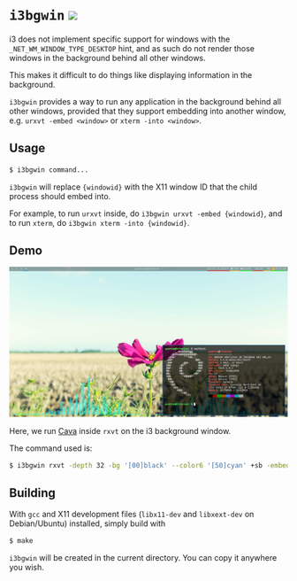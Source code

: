 # `i3bgwin` [![](https://github.com/quantum5/i3bgwin/workflows/build/badge.svg)](https://github.com/quantum5/i3bgwin/actions)

i3 does not implement specific support for windows with the `_NET_WM_WINDOW_TYPE_DESKTOP` hint,
and as such do not render those windows in the background behind all other windows.

This makes it difficult to do things like displaying information in the background.

`i3bgwin` provides a way to run any application in the background behind all other windows,
provided that they support embedding into another window, e.g. `urxvt -embed <window>` or
`xterm -into <window>`.

## Usage

```sh
$ i3bgwin command...
```

`i3bgwin` will replace `{windowid}` with the X11 window ID that the child process should embed
into.

For example, to run `urxvt` inside, do `i3bgwin urxvt -embed {windowid}`, and to run `xterm`,
do `i3bgwin xterm -into {windowid}`.


## Demo

![Demo of i3bgwin with the visualizer Cava](./screenshots/cava-demo.png)

Here, we run [Cava](https://github.com/karlstav/cava) inside `rxvt` on the i3 background window.

The command used is:

```sh
$ i3bgwin rxvt -depth 32 -bg '[00]black' --color6 '[50]cyan' +sb -embed {windowid} -e cava
```

## Building

With `gcc` and X11 development files (`libx11-dev` and `libxext-dev` on Debian/Ubuntu) installed,
simply build with

```sh
$ make
```

`i3bgwin` will be created in the current directory. You can copy it anywhere you wish.
